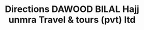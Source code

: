 ---
title: "Directions DAWOOD BILAL Hajj unmra Travel & tours (pvt) ltd"
url: /hyderabad/directions-dawood-bilal-hajj-unmra-travel-and-tours-pvt-ltd/
shop: travel agency
---